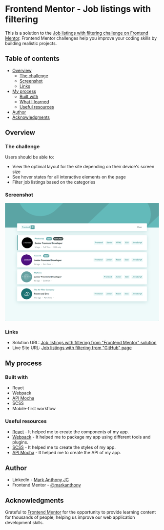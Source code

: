 # Frontend Mentor - Job listings with filtering

This is a solution to the [Job listings with filtering challenge on Frontend Mentor](https://www.frontendmentor.io/challenges/job-listings-with-filtering-ivstIPCt). Frontend Mentor challenges help you improve your coding skills by building realistic projects.

## Table of contents

- [Overview](#overview)
    - [The challenge](#the-challenge)
    - [Screenshot](#screenshot)
    - [Links](#links)
- [My process](#my-process)
    - [Built with](#built-with)
    - [What I learned](#what-i-learned)
    - [Useful resources](#useful-resources)
- [Author](#author)
- [Acknowledgments](#acknowledgments)

## Overview

### The challenge

Users should be able to:

- View the optimal layout for the site depending on their device's screen size
- See hover states for all interactive elements on the page
- Filter job listings based on the categories

### Screenshot

![](./screenshot.jpg)

### Links

- Solution URL: [Job listings with filtering from "Frontend Mentor" solution](https://www.frontendmentor.io/solutions/job-listings-with-filtering-challenge-Y2XMU9sA18)
- Live Site URL: [Job listings with filtering from "GitHub" page](https://markanthonyjc.github.io/job-listings-with-filtering/)
## My process

### Built with

- React
- Webpack
- [API Mocha](https://apimocha.com/)
- SCSS
- Mobile-first workflow

### Useful resources

- [React](https://reactjs.org) - It helped me to create the components of my app.
- [Webpack](https://webpack.js.org) - It helped me to package my app using different tools and plugins.
- [SCSS](https://sass-lang.com) - It helped me to create the styles of my app.
- [API Mocha](https://apimocha.com/) - It helped me to create the API of my app.

## Author

- LinkedIn - [Mark Anthony JC](https://www.linkedin.com/in/mark-anthony-jorge-cerr%C3%B3n-b3202b156/)
- Frontend Mentor - [@markanthony](https://www.frontendmentor.io/profile/markpiscis21)

## Acknowledgments

Grateful to [Frontend Mentor](https://www.frontendmentor.io) for the opportunity to provide learning content for thousands of people, helping us improve our web application development skills.

